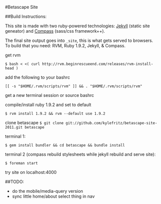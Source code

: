 #Betascape Site

##Build Instructions:

This site is made with two ruby-powered technologies: [Jekyll](https://github.com/mojombo/jekyll) (static
site geneator) and [Compass](https://github.com/chriseppstein/compass) (sass/css framework++).


The final site output goes into `_site`, this is what gets served to
browsers. To build that you need: RVM, Ruby 1.9.2, Jekyll, & Compass.

get rvm

`$ bash < <( curl http://rvm.beginrescueend.com/releases/rvm-install-head )`

add the following to your bashrc

`[[ -s "$HOME/.rvm/scripts/rvm" ]] && . "$HOME/.rvm/scripts/rvm"`

get a new terminal session or source bashrc

compile/install ruby 1.9.2 and set to default

`$ rvm install 1.9.2 && rvm --default use 1.9.2`

clone betascape
`$ git clone git://github.com/kylefritz/betascape-site-2011.git betascape`

terminal 1:

`$ gem install bundler && cd betascape && bundle install`

terminal 2 (compass rebuild stylesheets while jekyll rebuild and serve
site):

`$ foreman start`

try site on localhost:4000


##TODO:

 * do the mobile/media-query version
 * sync little home/about select thing in nav
